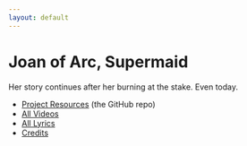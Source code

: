 ```yaml
---
layout: default
---
```


# Joan of Arc, Supermaid

Her story continues after her burning at the stake. Even today.

- [Project Resources](https://github.com/ctzurcanu/musical-JAS) (the GitHub repo)
- [All Videos](./videos.html)
- [All Lyrics](./lyrics.html)
- [Credits](./credits.html)